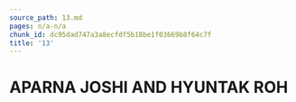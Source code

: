 ```yaml
---
source_path: 13.md
pages: n/a-n/a
chunk_id: dc95dad747a3a8ecfdf5b18be1f03669b8f64c7f
title: '13'
---
```

# APARNA JOSHI AND HYUNTAK ROH
